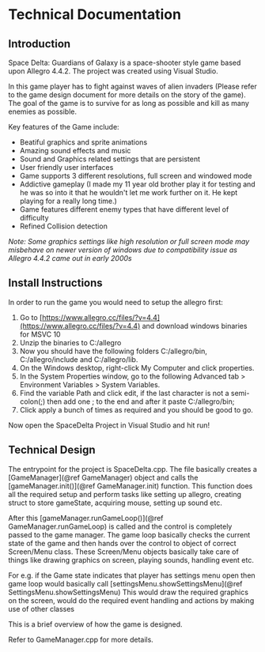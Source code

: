 # Technical Documentation

## Introduction
Space Delta: Guardians of Galaxy is a space-shooter style game based upon Allegro 4.4.2. The project was created using Visual Studio. 

In this game player has to fight against waves of alien invaders (Please refer to the game design document for more details on the story of the game). The goal of the game is to survive for as long as possible and kill as many enemies as possible. 

Key features of the Game include:
- Beatiful graphics and sprite animations
- Amazing sound effects and music
- Sound and Graphics related settings that are persistent
- User friendly user interfaces
- Game supports 3 different resolutions, full screen and windowed mode
- Addictive gameplay (I made my 11 year old brother play it for testing and he was so into it that he wouldn't let me work further on it. He kept playing for a really long time.)
- Game features different enemy types that have different level of difficulty
- Refined Collision detection

*Note: Some graphics settings like high resolution or full screen mode may misbehave on newer version of windows due to compatibility issue as Allegro 4.4.2 came out in early 2000s*


## Install Instructions
In order to run the game you would need to setup the allegro first:

1. Go to [https://www.allegro.cc/files/?v=4.4](https://www.allegro.cc/files/?v=4.4) and download windows binaries for MSVC 10
2. Unzip the binaries to C:/allegro
3. Now you should have the following folders C:/allegro/bin, C:/allegro/include and C:/allegro/lib.
4. On the Windows desktop, right-click My Computer and click properties.
5. In the System Properties window, go to the following Advanced tab > Environment Variables > System Variables.
6. Find the variable Path and click edit, if the last character is not a semi-colon(;) then add one ; to the end and after it paste C:/allegro/bin;
7. Click apply a bunch of times as required and you should be good to go.

Now open the SpaceDelta Project in Visual Studio and hit run!

## Technical Design

The entrypoint for the project is SpaceDelta.cpp. The file basically creates a [GameManager](@ref GameManager) object and calls the [gameManager.init()](@ref GameManager.init) function. This function does all the required setup and perform tasks like setting up allegro, creating struct to store gameState, acquiring mouse, setting up sound etc.


After this [gameManager.runGameLoop()](@ref GameManager.runGameLoop) is called and the control is completely passed to the game manager. The game loop basically checks the current state of the game and then hands over the control to object of correct Screen/Menu class. These Screen/Menu objects basically take care of things like drawing graphics on screen, playing sounds, handling event etc. 

For e.g. if the Game state indicates that player has settings menu open then game loop would basically call [settingsMenu.showSettingsMenu](@ref SettingsMenu.showSettingsMenu) This would draw the required graphics on the screen, would do the required event handling and actions by making use of other classes

This is a brief overview of how the game is designed.

Refer to GameManager.cpp for more details.


